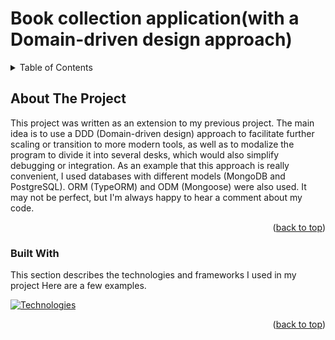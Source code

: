 <a name="readme-top"></a>
# Book collection application(with a Domain-driven design approach)

<!-- TABLE OF CONTENTS -->
<details>
  <summary>Table of Contents</summary>
  <ol>
    <li>
      <a href="#about-the-project">About The Project</a>
      <ul>
        <li><a href="#built-with">Built With</a></li>
      </ul>
    </li>
    <li>
      <a href="#getting-started">Getting Started</a>
      <ul>
        <li><a href="#prerequisites">Prerequisites</a></li>
        <li><a href="#installation">Installation</a></li>
      </ul>
    </li>
    <li><a href="#usage">Usage</a></li>
    <li><a href="#contributing">Contributing</a></li>
    <li><a href="#license">License</a></li>
    <li><a href="#contact">Contact</a></li>
  </ol>
</details>

<!-- ABOUT THE PROJECT -->
## About The Project

This project was written as an extension to my previous project. The main idea is to use a DDD (Domain-driven design) approach to facilitate further scaling or transition to more modern tools, as well as to modalize the program to divide it into several desks, which would also simplify debugging or integration. As an example that this approach is really convenient, I used databases with different models (MongoDB and PostgreSQL). ORM (TypeORM) and ODM (Mongoose) were also used. It may not be perfect, but I'm always happy to hear a comment about my code.

<p align="right">(<a href="#readme-top">back to top</a>)</p>


### Built With

This section describes the technologies and frameworks I used in my project Here are a few examples.

[![Technologies](https://skillicons.dev/icons?i=docker,express,ts,jest,mongodb,postgres,redis,regex&perline=5)](https://skillicons.dev)

<p align="right">(<a href="#readme-top">back to top</a>)</p>

